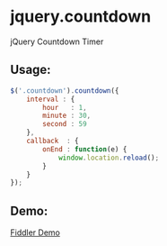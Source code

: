 jquery.countdown
================

jQuery Countdown Timer

Usage:
-----------------------
```javascript
$('.countdown').countdown({
	interval : {
		hour   : 1,
		minute : 30,
		second : 59
	},
	callback  : {
		onEnd : function(e) {
			window.location.reload();
		}
	}
});
```

Demo:
-----------------------
[Fiddler Demo](http://jsfiddle.net/YrxLQ/2/ "Sample Fiddler")
	

